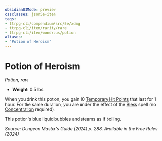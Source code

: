 ```yaml
---
obsidianUIMode: preview
cssclasses: json5e-item
tags:
- ttrpg-cli/compendium/src/5e/xdmg
- ttrpg-cli/item/rarity/rare
- ttrpg-cli/item/wondrous/potion
aliases: 
- "Potion of Heroism"
---
```

# Potion of Heroism
*Potion, rare*  


- **Weight**: 0.5 lbs.

When you drink this potion, you gain 10 [Temporary Hit Points](3-Mechanics/CLI/rules/variant-rules/temporary-hit-points-xphb.md) that last for 1 hour. For the same duration, you are under the effect of the [Bless](3-Mechanics/CLI/spells/bless-xphb.md) spell (no [Concentration](3-Mechanics/CLI/rules/conditions.md#Concentration) required).

This potion's blue liquid bubbles and steams as if boiling.

*Source: Dungeon Master's Guide (2024) p. 288. Available in the Free Rules (2024)*